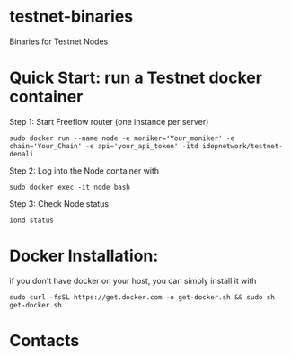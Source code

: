 # testnet-binaries
Binaries for Testnet Nodes



# Quick Start: run a Testnet docker container #

Step 1: Start Freeflow router (one instance per server)
```
sudo docker run --name node -e moniker='Your_moniker' -e chain='Your_Chain' -e api='your_api_token' -itd idepnetwork/testnet-denali
```

Step 2: Log into the Node container with
```
sudo docker exec -it node bash
```
Step 3: Check Node status
```
iond status
```

# Docker Installation: #
if you don't have docker on your host, you can simply install it with
```
sudo curl -fsSL https://get.docker.com -o get-docker.sh && sudo sh get-docker.sh
```

# Contacts #

